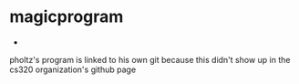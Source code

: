 magicprogram
============
*
pholtz's program is linked to his own git because this didn't show up in the cs320 organization's github page